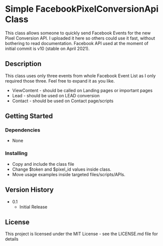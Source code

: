 # Simple FacebookPixelConversionApi Class

This class allows someone to quickly send Facebook Events for the new Pixel Conversion API. I uploaded it here so others could use it fast, without bothering to read documentation. Facebook API used at the moment of initial commit is v10 (stable on April 2021).

## Description

This class uses only three events from whole Facebook Event List as I only required those three. Feel free to expand it as you like.
* ViewContent - should be called on Landing pages or important pages
* Lead - should be used on LEAD conversion
* Contact - should be used on Contact page/scripts

## Getting Started

### Dependencies

* None

### Installing

* Copy and include the class file
* Change $token and $pixel_id values inside class.
* Move usage examples inside targeted files/scripts/APIs.


## Version History

* 0.1
    * Initial Release

## License

This project is licensed under the MIT License - see the LICENSE.md file for details
